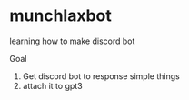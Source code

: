 # munchlaxbot
learning how to make discord bot

Goal 
1. Get discord bot to response simple things
2. attach it to gpt3
